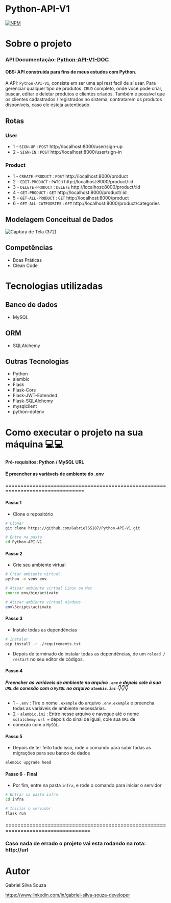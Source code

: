 # Python-API-V1
[![NPM](https://img.shields.io/npm/l/react)](https://github.com/GabrielSS187Python_API-V1/blob/main/LICENSE) 

# Sobre o projeto

### API Documentação: [Python-API-V1-DOC]()

#### OBS: API construida para fins de meus estudos com Python.

A API: ``Python-API-V1``, consiste em ser uma api rest facíl de sí usar. Para gerenciar qualquer tipo de produtos.
``CRUD`` completo, onde você pode criar, buscar, editar e deletar produtos e clientes criados. Também é possível
que os clientes cadastrados / registrados no sistema, contratarem os produtos disponíveis, caso ele esteja autenticado.

## Rotas

### User
- 1 - ``SIGN-UP`` : ``POST`` http://localhost:8000/user/sign-up
- 2 - ``SIGN-IN`` : ``POST`` http://localhost:8000/user/sign-in

### Product
- 1 - ``CREATE-PRODUCT`` : ``POST`` http://localhost:8000/product
- 2 - ``EDIT-PRODUCT`` : ``PATCH`` http://localhost:8000/product/:id
- 3 - ``DELETE-PRODUCT`` : ``DELETE`` http://localhost:8000/product/:id
- 4 - ``GET-PRODUCT`` : ``GET`` http://localhost:8000/product/:id
- 5 - ``GET-ALL-PRODUCT`` : ``GET`` http://localhost:8000/product
- 6 - ``GET-ALL-CATEGORIES`` : ``GET`` http://localhost:8000/product/categories

## Modelagem Conceitual de Dados
![Captura de Tela (372)](https://github.com/GabrielSS187/Python-API-V1/assets/86306877/172c3b4d-b587-4d2a-90a0-2e198b817f48)

## Competências
- Boas Práticas
- Clean Code

# Tecnologias utilizadas

## Banco de dados
- MySQL

## ORM
- SQLAlchemy

## Outras Tecnologias
- Python
- alembic
- Flask
- Flask-Cors
- Flask-JWT-Extended
- Flask-SQLAlchemy
- mysqlclient
- python-dotenv

# Como executar o projeto na sua máquina 💻💻

#### Pré-requisitos: Python / MySQL URL
#### É preencher as variáveis de ambiente do .env

#### ===============================================================================

#### Passo 1
- Clone o repositório
```bash
# Clonar
git clone https://github.com/GabrielSS187/Python-API-V1.git

# Entre na pasta 
cd Python-API-V1
```

#### Passo 2
- Crie seu ambiente virtual
``` bash
# Criar ambiente virtual
python -m venv env

# Ativar ambiente virtual Linux ou Mac
source env/bin/activate

# Ativar ambiente virtual Windows
env\Scripts\activate
```

#### Passo 3
- Instale todas as dependências
```bash
# Instalar
pip install -r ./requirements.txt
```
- Depois de terminado de instalar todas as dependências, de um `reload / restart` no seu editor de códigos.

#### Passo 4
##### Preencher as variáveis de ambiente no arquivo `.env` e depois cole á sua `URL` de conexão com o `MySQL` no arquivo `alembic.ini` 👇👇👇
-  1 - `.env` : Tire o nome `.exemple` do arquivo `.env.exemple` e preencha todas as variáveis de ambiente necessárias.
-  2 - `alembic.ini` : Entre nesse arquivo e navegue até o nome `sqlalchemy.url =` depois do sinal de igual, cole sua `URL` de
-  conexão com o `MySQL`.

#### Passo 5
- Depois de ter feito tudo isso, rode o comando para subir todas as migrações para seu banco de dados
```bash
alembic upgrade head
```

#### Passo 6 - Final
- Por fim, entre na pasta `infra`, e rode o comando para iniciar o servidor
```bash
# Entrar na pasta infra
cd infra

# Iniciar o servidor
flask run
```
#### =================================================================================

### Caso nada de errado o projeto vai esta rodando na rota: http://url

# Autor

Gabriel Silva Souza

https://www.linkedin.com/in/gabriel-silva-souza-developer

